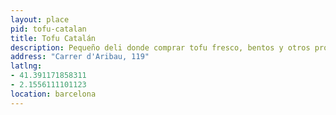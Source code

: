 ```yaml
---
layout: place
pid: tofu-catalan
title: Tofu Catalán
description: Pequeño deli donde comprar tofu fresco, bentos y otros productos japoneses.
address: "Carrer d'Aribau, 119"
latlng: 
- 41.391171858311
- 2.1556111101123
location: barcelona
---
```

